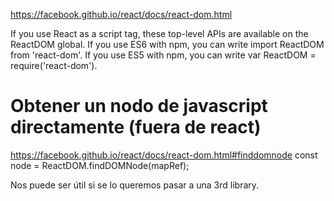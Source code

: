https://facebook.github.io/react/docs/react-dom.html

If you use React as a script tag, these top-level APIs are available on the ReactDOM global. If you use ES6 with npm, you can write import ReactDOM from 'react-dom'. If you use ES5 with npm, you can write var ReactDOM = require('react-dom').


# Obtener un nodo de javascript directamente (fuera de react)
https://facebook.github.io/react/docs/react-dom.html#finddomnode
const node = ReactDOM.findDOMNode(mapRef);

Nos puede ser útil si se lo queremos pasar a una 3rd library.
